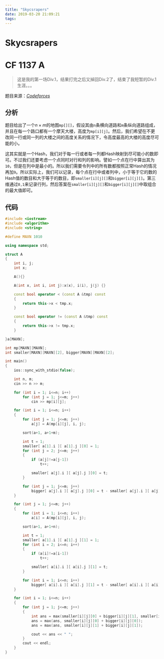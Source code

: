 ```yaml
---
title: "Skycsrapers"
date: 2019-03-20 21:09:21
tags: 
---
```


# Skycsrapers

# CF 1137 A

> 这是我的第一场Div.1，结果打完之后又掉回Div.2了，结束了我短暂的Div.1生涯。。。

<!--more-->

题目来源：[_Codeforces_](https://codeforces.com/contest/1137/problem/A)

## 分析

题目给出了一个$n \times m$的地图`mp[][]`，假设其由`n`条横向道路和`m`条纵向道路组成，并且在每一个路口都有一个摩天大楼，高度为`mp[i][j]`。然后，我们希望在不更改同一行或同一列的大楼之间的高度关系的情况下，令高度最高的大楼的高度尽可能的小。

这其实就是一个Hash，我们对于每一行或者每一列都Hash映射到尽可能小的数即可。不过我们还要考虑一个点同时对行和列的影响。譬如一个点在行中算出其为`10`，但是在列中是最小的。所以我们需要令列中的所有数都按照正常Hash的情况再加`9`。所以实际上，我们可以记录，每个点在行中或者列中，小于等于它的数的Hash值的数目和大于等于的数目，即`smaller[i][j][]`和`bigger[i][j][]`。第三维通过`0,1`来记录行列，然后答案在`smaller[i][j][]`和`bigger[i][j][]`中取组合的最大值即可。

## 代码

```C++
#include <iostream>
#include <algorithm>
#include <string>

#define MAXN 1010

using namespace std;

struct A
{
    int i, j;
    int x;

    A(){}

    A(int x, int i, int j):x(x), i(i), j(j) {}

    const bool operator < (const A &tmp) const
    {
        return this->x < tmp.x;
    }

    const bool operator != (const A &tmp) const
    {
        return this->x != tmp.x;
    }

}a[MAXN];

int mp[MAXN][MAXN];
int smaller[MAXN][MAXN][2], bigger[MAXN][MAXN][2];

int main()
{
    ios::sync_with_stdio(false);

    int n, m;
    cin >> n >> m;

    for (int i = 1; i<=n; i++)
        for (int j = 1; j<=m; j++)
            cin >> mp[i][j];

    for (int i = 1; i<=n; i++)
    {
        for (int j = 1; j<=m; j++)
            a[j] = A(mp[i][j], i, j);

        sort(a+1, a+1+m);

        int t = 1;
        smaller[ a[1].i ][ a[1].j ][0] = 1;
        for (int j = 2; j<=m; j++)
        {
            if (a[j]!=a[j-1])
                t++;

            smaller[ a[j].i ][ a[j].j ][0] = t;
        }

        for (int j = 1; j<=m; j++)
            bigger[ a[j].i ][ a[j].j ][0] = t - smaller[ a[j].i ][ a[j].j ][0];
    }

    for (int j = 1; j<=m; j++)
    {
        for (int i = 1; i<=n; i++)
            a[i] = A(mp[i][j], i, j);

        sort(a+1, a+1+n);

        int t = 1;
        smaller[ a[1].i ][ a[1].j ][1] = 1;
        for (int i = 2; i<=n; i++)
        {
            if (a[i]!=a[i-1])
                t++;

            smaller[ a[i].i ][ a[i].j ][1] = t;
        }

        for (int i = 1; i<=n; i++)
            bigger[ a[i].i ][ a[i].j ][1] = t - smaller[ a[i].i ][ a[i].j ][1];
    }

    for (int i = 1; i<=n; i++)
    {
        for (int j = 1; j<=m; j++)
        {
            int ans = max(smaller[i][j][0] + bigger[i][j][1], smaller[i][j][1] + bigger[i][j][0]);  
            ans = max(ans, smaller[i][j][0] + bigger[i][j][0]);
            ans = max(ans, smaller[i][j][1] + bigger[i][j][1]);

            cout << ans << " ";
        }
        cout << endl;
    }
}
```